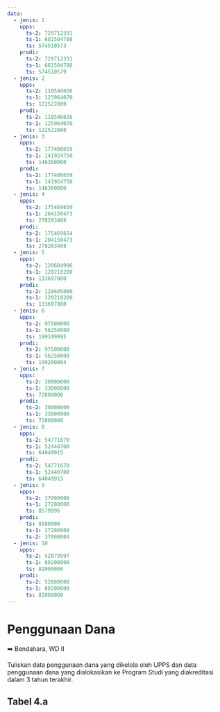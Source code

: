 ```yaml
---
data:
  - jenis: 1
    upps:
      ts-2: 729712331
      ts-1: 681504788
      ts: 574510573
    prodi:
      ts-2: 729712331
      ts-1: 681504788
      ts: 574510579
  - jenis: 2
    upps:
      ts-2: 110546026
      ts-1: 125964070
      ts: 122522880
    prodi:
      ts-2: 110546026
      ts-1: 125964070
      ts: 122522880
  - jenis: 3
    upps:
      ts-2: 177400659
      ts-1: 141924750
      ts: 146380000
    prodi:
      ts-2: 177400659
      ts-1: 141924750
      ts: 146380000
  - jenis: 4
    upps:
      ts-2: 175469650
      ts-1: 204150473
      ts: 278283408
    prodi:
      ts-2: 175469654
      ts-1: 204150473
      ts: 278283408
  - jenis: 5
    upps:
      ts-2: 128604996
      ts-1: 120218200
      ts: 133697800
    prodi:
      ts-2: 128605000
      ts-1: 120218200
      ts: 133697800
  - jenis: 6
    upps:
      ts-2: 97500000
      ts-1: 56250000
      ts: 199199995
    prodi:
      ts-2: 97500000
      ts-1: 56250000
      ts: 199200004
  - jenis: 7
    upps:
      ts-2: 30000000
      ts-1: 33000000
      ts: 72800000
    prodi:
      ts-2: 30000000
      ts-1: 33000000
      ts: 72800000
  - jenis: 8
    upps:
      ts-2: 54771670
      ts-1: 52440700
      ts: 64049915
    prodi:
      ts-2: 54771670
      ts-1: 52440700
      ts: 64049915
  - jenis: 9
    upps:
      ts-2: 37000000
      ts-1: 27280000
      ts: 8579996
    prodi:
      ts: 8580000
      ts-1: 27280000
      ts-2: 37000004
  - jenis: 10
    upps:
      ts-2: 52079997
      ts-1: 88200000
      ts: 81000000
    prodi:
      ts-2: 52080000
      ts-1: 88200000
      ts: 81000000
---
```


<script setup>
import { useData } from "vitepress"
import Tabel from '../components/tabel-4a.vue'

const { frontmatter } = useData()
</script>

# Penggunaan Dana

➡️ Bendahara, WD II

Tuliskan data penggunaan dana yang dikelola oleh UPPS dan data penggunaan dana yang dialokasikan ke Program Studi yang diakreditasi dalam 3 tahun terakhir.

## Tabel 4.a

<Tabel :data="frontmatter.data" />
